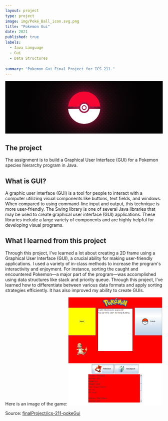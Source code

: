 ```yaml
---
layout: project
type: project
image: img/Poké_Ball_icon.svg.png
title: "Pokemon Gui"
date: 2021
published: true
labels:
  - Java Language
  - Gui
  - Data Structures
  
summary: "Pokemon Gui Final Project for ICS 211."
---
```

<img class="img-fluid" src="../img/pokemonGui1.jpg">

## The project
The assignment is to build a Graphical User Interface (GUI) for a Pokemon species hierarchy program in Java.  


## What is GUI? 
A graphic user interface (GUI) is a tool for people to interact with a computer utilizing visual components like buttons, text fields, and windows. When compared to using command-line input and output, this technique is more user-friendly. The Swing library is one of several Java libraries that may be used to create graphical user interface (GUI) applications. These libraries include a large variety of components and are highly helpful for developing visual programs.


## What I learned from this project
Through this project, I've learned a lot about creating a 2D frame using a Graphical User Interface (GUI), a crucial ability for making user-friendly applications. I used a variety of in-class methods to increase the program's interactivity and enjoyment. For instance, sorting the caught and encountered Pokemon—a major part of the program—was accomplished using data structures like stack and priority queue. Through this project, I've learned how to differentiate between various data formats and apply sorting strategies efficiently. It has also improved my ability to create GUIs.

Here is an image of the game:
<img width="300px" class="rounded float-start pe-4" src="../img/pokeGui.png">


Source: <a href="https://github.com/hokwaichan/ICS211FinalProject"><i class="large github icon "></i>finalProject/ics-211-pokeGui</a>






